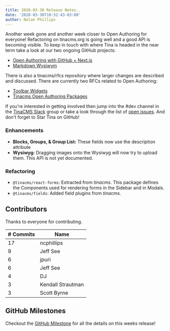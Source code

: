 ```yaml
---
title: 2020-03-30 Release Notes..
date: '2020-03-30T10:32:43-03:00'
author: Nolan Phillips
---
```


Another week gone and another week closer to Open Authoring for everyone! Refactoring on tinacms.org is going well and a good API is becoming visible. To keep in touch with where Tina is headed in the near term take a look at our two ongoing GitHub projects:

- [Open Authoring with GitHub + Next.js](https://github.com/orgs/tinacms/projects/1 'Open Authoring with GitHub + Next.js')
- [Markdown Wysiwym](https://github.com/tinacms/tinacms/projects/5 'Markdown Wysiwym')

There is also a tinacms/rfcs repository where larger changes are described and discussed. There are currently two RFCs related to Open Authoring:

- [Toolbar Widgets](https://github.com/tinacms/rfcs/pull/5/files)
- [Tinacms Open Authoring Packages](https://github.com/tinacms/rfcs/pull/6/files)

If you're interested in getting involved then jump into the #dev channel in the [TinaCMS Slack](https://join.slack.com/t/tinacms/shared_invite/enQtNzgxNDY1OTA3ODI3LTNkNWEwYjQyYTA2ZDZjZGQ2YmI5Y2ZlOWVmMjlkYmYxMzVmNjM0YTk2MWM2MTIzMmMxMDg3NWIxN2EzOWQ0NDM 'TinaCMS Slack') group or take a look through the list of [open issues](https://github.com/tinacms/tinacms/issues 'TinaCMS Issues'). And don't forget to Star Tina on GitHub!

### Enhancements

- **Blocks, Groups, & Group List:** These fields now use the description attribute
- **Wysiwyg:** Dragging images onto the Wysiwyg will now try to upload them. This API is not yet documented.

### Refactoring

- `@tinacms/react-forms`: Extracted from _tinacms_. This package defines the Components used for rendering forms in the Sidebar and in Modals.
- `@tinacms/fields`: Added field plugins from _tinacms._

## Contributors

Thanks to everyone for contributing.

| # Commits | Name              |
| --------- | ----------------- |
| 17        | ncphillips        |
| 9         | Jeff See          |
| 6         | jpuri             |
| 6         | Jeff See          |
| 4         | DJ                |
| 3         | Kendall Strautman |
| 3         | Scott Byrne       |

## GitHub Milestones

Checkout the [GitHub Milestone](https://github.com/tinacms/tinacms/milestone/18?closed=1 'GitHub MIlestone') for all the details on this weeks release!
